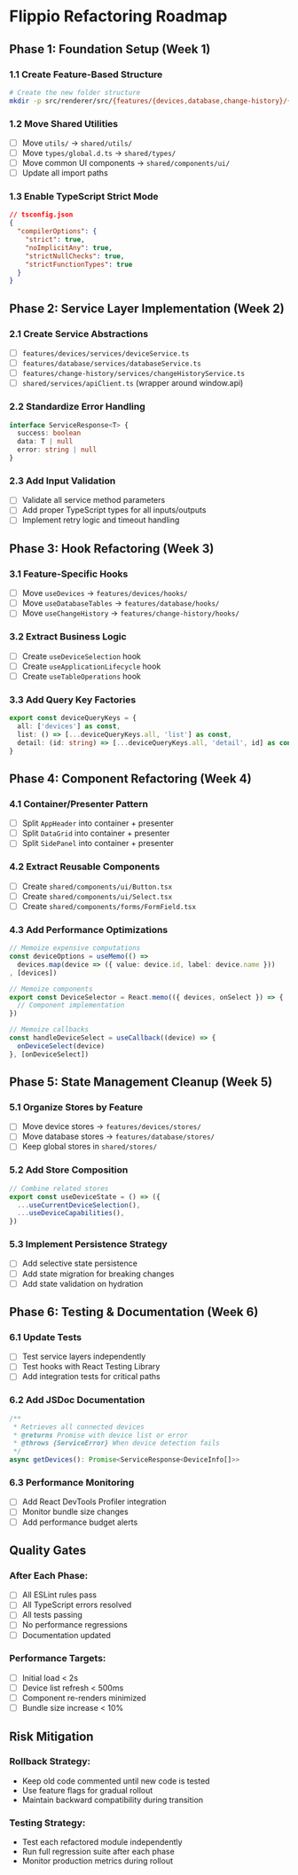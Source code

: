 # Flippio Refactoring Roadmap

## Phase 1: Foundation Setup (Week 1)

### 1.1 Create Feature-Based Structure
```bash
# Create the new folder structure
mkdir -p src/renderer/src/{features/{devices,database,change-history}/{components,hooks,services,stores},shared/{components,hooks,services,stores,types,utils},app/{layout,providers,router}}
```

### 1.2 Move Shared Utilities
- [ ] Move `utils/` → `shared/utils/`
- [ ] Move `types/global.d.ts` → `shared/types/`
- [ ] Move common UI components → `shared/components/ui/`
- [ ] Update all import paths

### 1.3 Enable TypeScript Strict Mode
```json
// tsconfig.json
{
  "compilerOptions": {
    "strict": true,
    "noImplicitAny": true,
    "strictNullChecks": true,
    "strictFunctionTypes": true
  }
}
```

## Phase 2: Service Layer Implementation (Week 2)

### 2.1 Create Service Abstractions
- [ ] `features/devices/services/deviceService.ts`
- [ ] `features/database/services/databaseService.ts`  
- [ ] `features/change-history/services/changeHistoryService.ts`
- [ ] `shared/services/apiClient.ts` (wrapper around window.api)

### 2.2 Standardize Error Handling
```typescript
interface ServiceResponse<T> {
  success: boolean
  data: T | null
  error: string | null
}
```

### 2.3 Add Input Validation
- [ ] Validate all service method parameters
- [ ] Add proper TypeScript types for all inputs/outputs
- [ ] Implement retry logic and timeout handling

## Phase 3: Hook Refactoring (Week 3)

### 3.1 Feature-Specific Hooks
- [ ] Move `useDevices` → `features/devices/hooks/`
- [ ] Move `useDatabaseTables` → `features/database/hooks/`
- [ ] Move `useChangeHistory` → `features/change-history/hooks/`

### 3.2 Extract Business Logic
- [ ] Create `useDeviceSelection` hook
- [ ] Create `useApplicationLifecycle` hook
- [ ] Create `useTableOperations` hook

### 3.3 Add Query Key Factories
```typescript
export const deviceQueryKeys = {
  all: ['devices'] as const,
  list: () => [...deviceQueryKeys.all, 'list'] as const,
  detail: (id: string) => [...deviceQueryKeys.all, 'detail', id] as const,
}
```

## Phase 4: Component Refactoring (Week 4)

### 4.1 Container/Presenter Pattern
- [ ] Split `AppHeader` into container + presenter
- [ ] Split `DataGrid` into container + presenter  
- [ ] Split `SidePanel` into container + presenter

### 4.2 Extract Reusable Components
- [ ] Create `shared/components/ui/Button.tsx`
- [ ] Create `shared/components/ui/Select.tsx`
- [ ] Create `shared/components/forms/FormField.tsx`

### 4.3 Add Performance Optimizations
```typescript
// Memoize expensive computations
const deviceOptions = useMemo(() => 
  devices.map(device => ({ value: device.id, label: device.name }))
, [devices])

// Memoize components
export const DeviceSelector = React.memo(({ devices, onSelect }) => {
  // Component implementation
})

// Memoize callbacks
const handleDeviceSelect = useCallback((device) => {
  onDeviceSelect(device)
}, [onDeviceSelect])
```

## Phase 5: State Management Cleanup (Week 5)

### 5.1 Organize Stores by Feature
- [ ] Move device stores → `features/devices/stores/`
- [ ] Move database stores → `features/database/stores/`
- [ ] Keep global stores in `shared/stores/`

### 5.2 Add Store Composition
```typescript
// Combine related stores
export const useDeviceState = () => ({
  ...useCurrentDeviceSelection(),
  ...useDeviceCapabilities(),
})
```

### 5.3 Implement Persistence Strategy
- [ ] Add selective state persistence
- [ ] Add state migration for breaking changes
- [ ] Add state validation on hydration

## Phase 6: Testing & Documentation (Week 6)

### 6.1 Update Tests
- [ ] Test service layers independently
- [ ] Test hooks with React Testing Library
- [ ] Add integration tests for critical paths

### 6.2 Add JSDoc Documentation
```typescript
/**
 * Retrieves all connected devices
 * @returns Promise with device list or error
 * @throws {ServiceError} When device detection fails
 */
async getDevices(): Promise<ServiceResponse<DeviceInfo[]>>
```

### 6.3 Performance Monitoring
- [ ] Add React DevTools Profiler integration
- [ ] Monitor bundle size changes
- [ ] Add performance budget alerts

## Quality Gates

### After Each Phase:
- [ ] All ESLint rules pass
- [ ] All TypeScript errors resolved  
- [ ] All tests passing
- [ ] No performance regressions
- [ ] Documentation updated

### Performance Targets:
- [ ] Initial load < 2s
- [ ] Device list refresh < 500ms
- [ ] Component re-renders minimized
- [ ] Bundle size increase < 10%

## Risk Mitigation

### Rollback Strategy:
- Keep old code commented until new code is tested
- Use feature flags for gradual rollout
- Maintain backward compatibility during transition

### Testing Strategy:
- Test each refactored module independently
- Run full regression suite after each phase
- Monitor production metrics during rollout

